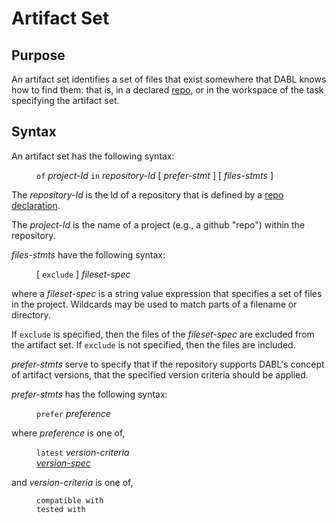 # Artifact Set

## Purpose

An artifact set identifies a set of files that exist somewhere that DABL knows
how to find them: that is, in a declared [repo](repo_decl.md), or in the workspace
of the task specifying the artifact set.

## Syntax

An artifact set has the following syntax:

<dl>
<dd><code>of</code> <i>project-Id</i> <code>in</code> <i>repository-Id</i> [ <i>prefer-stmt</i> ] [ <i>files-stmts</i> ]</dd>
</dl>

The *repository-Id* is the Id of a repository that is defined by
a [repo declaration](repo_decl.md).

The *project-Id* is the name of a project (e.g., a github "repo") within the
repository.

*files-stmts* have the following syntax:

<dl>
<dd>[ <code>exclude</code> ] <i>fileset-spec</i></dd>
</dl>

where a *fileset-spec* is a string value expression that specifies a set of files
in the project. Wildcards may be used to match parts of a filename or directory.

If `exclude` is specified, then the files of the *fileset-spec* are excluded
from the artifact set. If `exclude` is not specified, then the files are included.

*prefer-stmts* serve to specify that if the repository supports DABL's concept of
artifact versions, that the specified version criteria should be applied.

*prefer-stmts* has the following syntax:

<dl>
<dd><code>prefer</code> <i>preference</i>
</dl>

where *preference* is one of,

<dl>
<dd><code>latest</code> <i>version-criteria</i></dd>
<dd><i><a href="version_spec.md">version-spec</a></i></dd>
</dl>

and *version-criteria* is one of,

<dl>
<dd><code>compatible with</code></dd>
<dd><code>tested with</code></dd>
</dl>
